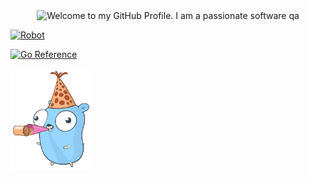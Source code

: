 <p align='center' style='margin: 16px 4px 8px;'>
    <img src="https://readme-typing-svg.herokuapp.com?font=Fira+Code&pause=1000&color=54A6FF&center=true&vCenter=true&multiline=true&width=710&height=70&lines=Welcome+to+my+GitHub+Profile;I+am+a+passionate+software+qa+" alt="Welcome to my GitHub Profile. I am a passionate  software qa" />
</p>






 [![Robot](https://img.shields.io/badge/Robot-00ADD8?style=flat&logo=robot&logoColor=white)](https://sites.google.com/view/tavakoli/home)

 [![Go Reference](https://pkg.go.dev/badge/golang.org/x/debug.svg)](https://pkg.go.dev/golang.org/x/debug) 

 
 <img src="https://github.com/mjavadtavakoli/library_manager/blob/main/gopher.svg" width="130"/>
